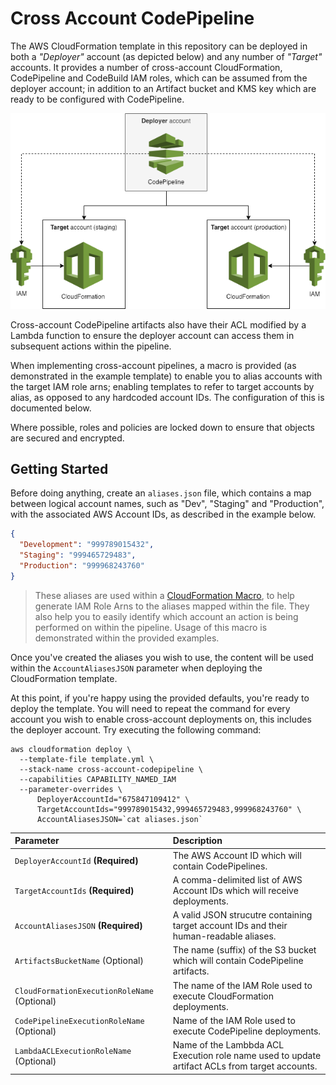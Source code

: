 # Cross Account CodePipeline

The AWS CloudFormation template in this repository can be deployed in both a _"Deployer"_ account (as depicted below) and any number of _"Target"_ accounts. It provides a number of cross-account CloudFormation, CodePipeline and CodeBuild IAM roles, which can be assumed from the deployer account; in addition to an Artifact bucket and KMS key which are ready to be configured with CodePipeline.

![Diagram](.github/images/diagram.png "Cross-Account CodePipeline Diagram")

Cross-account CodePipeline artifacts also have their ACL modified by a Lambda function to ensure the deployer account can access them in subsequent actions within the pipeline.

When implementing cross-account pipelines, a macro is provided (as demonstrated in the example template) to enable you to alias accounts with the target IAM role arns; enabling templates to refer to target accounts by alias, as opposed to any hardcoded account IDs. The configuration of this is documented below.

Where possible, roles and policies are locked down to ensure that objects are secured and encrypted.

## Getting Started

Before doing anything, create an `aliases.json` file, which contains a map between logical account names, such as "Dev", "Staging" and "Production", with the associated AWS Account IDs, as described in the example below.

```json
{
  "Development": "999789015432",
  "Staging": "999465729483",
  "Production": "999968243760"
}
```

> These aliases are used within a [CloudFormation Macro](), to help generate IAM Role Arns to the aliases mapped within the file. They also help you to easily identify which account an action is being performed on within the pipeline. Usage of this macro is demonstrated within the provided examples.

Once you've created the aliases you wish to use, the content will be used within the `AccountAliasesJSON` parameter when deploying the CloudFormation template. 

At this point, if you're happy using the provided defaults, you're ready to deploy the template. You will need to repeat the command for every account you wish to enable cross-account deployments on, this includes the deployer account. Try executing the following command:

```shell
aws cloudformation deploy \
  --template-file template.yml \
  --stack-name cross-account-codepipeline \
  --capabilities CAPABILITY_NAMED_IAM
  --parameter-overrides \
      DeployerAccountId="675847109412" \
      TargetAccountIds="999789015432,999465729483,999968243760" \
      AccountAliasesJSON=`cat aliases.json`
```

| Parameter | Description |
|:-----|:-------|
| `DeployerAccountId` **(Required)**             | The AWS Account ID which will contain CodePipelines. |
| `TargetAccountIds` **(Required)**              | A comma-delimited list of AWS Account IDs which will receive deployments. |
| `AccountAliasesJSON` **(Required)**            | A valid JSON strucutre containing target account IDs and their human-readable aliases. |
| `ArtifactsBucketName` (Optional)               | The name (suffix) of the S3 bucket which will contain CodePipeline artifacts. |
| `CloudFormationExecutionRoleName` (Optional)   | The name of the IAM Role used to execute CloudFormation deployments. |
| `CodePipelineExecutionRoleName` (Optional)     | Name of the IAM Role used to execute CodePipeline deployments. |
| `LambdaACLExecutionRoleName` (Optional)        | Name of the Lambbda ACL Execution role name used to update artifact ACLs from target accounts. |